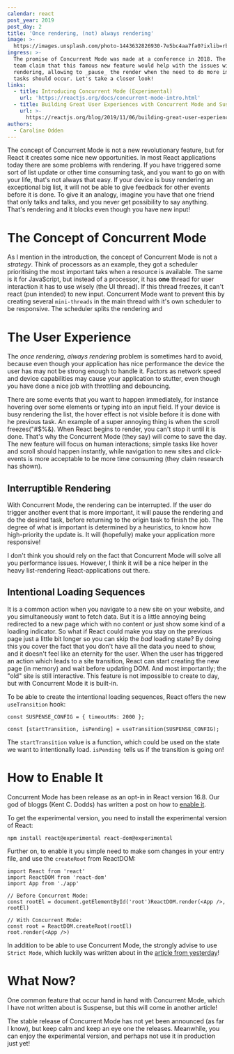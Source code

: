 ```yaml
---
calendar: react
post_year: 2019
post_day: 2
title: 'Once rendering, (not) always rendering'
image: >-
  https://images.unsplash.com/photo-1443632826930-7e5bc4aa7fa0?ixlib=rb-1.2.1&ixid=eyJhcHBfaWQiOjEyMDd9&auto=format&fit=crop&w=2250&q=80
ingress: >-
  The promise of Concurrent Mode was made at a conference in 2018. The React
  team claim that this famous new feature would help with the issues with
  rendering, allowing to _pause_ the render when the need to do more important
  tasks should occur. Let's take a closer look!
links:
  - title: Introducing Concurrent Mode (Experimental)
    url: 'https://reactjs.org/docs/concurrent-mode-intro.html'
  - title: Building Great User Experiences with Concurrent Mode and Suspense
    url: >-
      https://reactjs.org/blog/2019/11/06/building-great-user-experiences-with-concurrent-mode-and-suspense.html
authors:
  - Caroline Odden
---
```

The concept of Concurrent Mode is not a new revolutionary feature, but for React it creates some nice new opportunities. In most React applications today there are some problems with rendering. If you have triggered some sort of list update or other time consuming task, and you want to go on with your life, that's not always that easy. If your device is busy rendering an exceptional big list, it will not be able to give feedback for other events before it is done. To give it an analogy, imagine you have that one friend that only talks and talks, and you never get possibility to say anything. That's rendering and it blocks even though you have new input!

# The Concept of Concurrent Mode

As I mention in the introduction, the concept of Concurrent Mode is not a _strategy_. Think of processors as an example, they got a scheduler prioritising the most important taks when a resource is available. The same is it for JavaScript, but instead of a processor, it has **one** thread for user interaction it has to use wisely (the UI thread). If this thread freezes, it can't react (pun intended) to new input. Concurrent Mode want to prevent this by creating several `mini-threads` in the main thread with it's own scheduler to be responsive. The scheduler splits the rendering and 

# The User Experience

The _once rendering, always rendering_ problem is sometimes hard to avoid, because even though your application has nice performance the device the user has may not be strong enough to handle it. Factors as network speed and device capabilities may cause your application to stutter, even though you have done a nice job with throttling and debouncing.

There are some events that you want to happen immediately, for instance hovering over some elements or typing into an input field. If your device is busy rendering the list, the hover effect is not visible before it is done with he previous task. An example of a super annoying thing is when the scroll freezes("#$%&). When React begins to render, you can't stop it until it is done. That's why the Concurrent Mode (they say) will come to save the day. The new feature will focus on human interactions; simple tasks like hover and scroll should happen instantly, while navigation to new sites and click-events is more acceptable to be more time consuming (they claim research has shown).

## Interruptible Rendering

With Concurrent Mode, the rendering can be interrupted. If the user do trigger another event that is more important, it will pause the rendering and do the desired task, before returning to the origin task to finish the job. The degree of what is important is determined by a heuristics, to know how high-priority the update is. It will (hopefully) make your application more responsive!

I don't think you should rely on the fact that Concurrent Mode will solve all you performance issues. However, I think it will be a nice helper in the heavy list-rendering React-applications out there.

## Intentional Loading Sequences

It is a common action when you navigate to a new site on your website, and you simultaneously want to fetch data. But it is a little annoying being redirected to a new page which with no content or just show some kind of a loading indicator. So what if React could make you stay on the previous page just a little bit longer so you can skip the _bad_ loading state? By doing this you cover the fact that you don't have all the data you need to show, and it doesn't feel like an eternity for the user. When the user has triggered an action which leads to a site transition, React can start creating the new page (in memory) and wait before updating DOM. And most importantly; the "old" site is still interactive. This feature is not impossible to create to day, but with Concurrent Mode it is built-in. 

To be able to create the intentional loading sequences, React offers the new `useTransition` hook:
```
const SUSPENSE_CONFIG = { timeoutMs: 2000 };

const [startTransition, isPending] = useTransition(SUSPENSE_CONFIG);
```
The `startTransition` value is a function, which could be used on the state we want to intentionally load. `isPending `tells us if the transition is going on!

# How to Enable It

Concurrent Mode has been release as an opt-in in React version 16.8. Our god of bloggs (Kent C. Dodds) has written a post on how to [enable it](https://kentcdodds.com/blog/how-to-enable-react-concurrent-mode).

To get the experimental version, you need to install the experimental version of React:
```
npm install react@experimental react-dom@experimental
```

Further on, to enable it you simple need to make som changes in your entry file, and use the `createRoot` from ReactDOM:
```
import React from 'react'
import ReactDOM from 'react-dom'
import App from './app'

// Before Concurrent Mode:
const rootEl = document.getElementById('root')ReactDOM.render(<App />, rootEl)

// With Concurrent Mode:
const root = ReactDOM.createRoot(rootEl)
root.render(<App />)
```
In addition to be able to use Concurrent Mode, the strongly advise to use `Strict Mode`, which luckily was written about in the [article from yesterday](https://react.christmas/2019/1)!

# What Now?

One common feature that occur hand in hand with Concurrent Mode, which I have not written about is Suspense, but this will come in another article!

The stable release of Concurrent Mode has not yet been announced (as far I know), but keep calm and keep an eye one the releases. Meanwhile, you can enjoy the experimental version, and perhaps not use it in production just yet!
